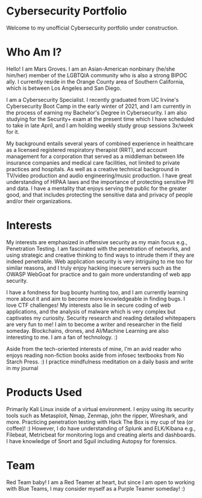 # Cybersecurity Portfolio

Welcome to my unofficial Cybersecurity portfolio under construction. 

# Who Am I?
Hello! I am Mars Groves. I am an Asian-American nonbinary (he/she him/her) member of the LGBTQIA community who is also a strong BIPOC ally. I currently reside in the Orange County area of Southern California, which is between Los Angeles and San Diego.

I am a Cybersecurity Specialist. I recently graduated from UC Irvine's Cybersecurity Boot Camp in the early winter of 2021, and I am currently in the process of earning my Bachelor's Degree in Cybersecurity. I am also studying for the Security+ exam at the present time which I have scheduled to take in late April, and I am holding weekly study group sessions 3x/week for it.

My background entails several years of combined experience in healthcare as a licensed registered respiratory therapist (RRT), and account management for a corporation that served as a middleman between life insurance companies and medical care facilities, not limited to private practices and hospitals. As well as a creative technical background in TV/video production and audio engineering/music production. I have great understanding of HIPAA laws and the importance of protecting sensitive PII and data. I have a mentality that enjoys serving the public for the greater good, and that includes protecting the sensitive data and privacy of people and/or their organizations.

# Interests
My interests are emphasized in offensive security as my main focus e.g., Penetration Testing. I am fascinated with the penetration of networks, and using strategic and creative thinking to find ways to intrude them if they are indeed penetrable. Web application security is very intriguing to me too for similar reasons, and I truly enjoy hacking  insecure servers such as the OWASP WebGoat for practice and to gain more understanding of web app security. 

I have a fondness for bug bounty hunting too, and I am currently learning more about it and aim to become more knowledgeable in finding bugs. I love CTF challenges! My interests also lie in secure coding of web applications, and the analysis of malware which is very complex but captivates my curiosity. Security research and reading detailed whitepapers are very fun to me! I aim to become a writer and researcher in the field someday. Blockchains, drones, and AI/Machine Learning are also interesting to me. I am a fan of technology. :)

Aside from the tech-oriented interests of mine, I'm an avid reader who enjoys reading non-fiction books aside from infosec textbooks from No Starch Press. :) I practice mindfulness meditation on a daily basis and write in my journal

# Products Used
Primarily Kali Linux inside of a virtual environment. I enjoy using its security tools such as Metasploit, Nmap, Zenmap, john the ripper, Wireshark, and more. Practicing penetration testing with Hack The Box is my cup of tea (or coffee)! :) However, I do have understanding of Splunk and ELK/Kibana e.g., Filebeat, Metricbeat for monitoring logs and creating alerts and dashboards. I have knowledge of Snort and Sguil including Autopsy for forensics.

# Team
Red Team baby! I am a Red Teamer at heart, but since I am open to working with Blue Teams,
I may consider myself as a Purple Teamer someday! :)